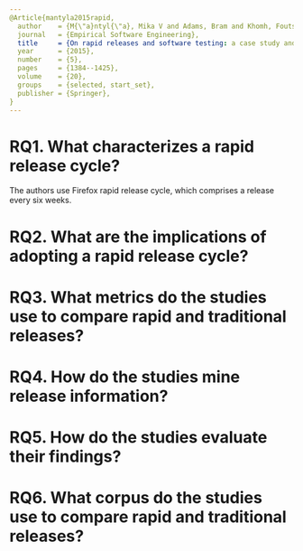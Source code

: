 ```yaml
---
@Article{mantyla2015rapid,
  author    = {M{\"a}ntyl{\"a}, Mika V and Adams, Bram and Khomh, Foutse and Engstr{\"o}m, Emelie and Petersen, Kai},
  journal   = {Empirical Software Engineering},
  title     = {On rapid releases and software testing: a case study and a semi-systematic literature review},
  year      = {2015},
  number    = {5},
  pages     = {1384--1425},
  volume    = {20},
  groups    = {selected, start_set},
  publisher = {Springer},
}
---
```


# RQ1. What characterizes a rapid release cycle?

The authors use Firefox rapid release cycle, which comprises a release every six weeks.

# RQ2. What are the implications of adopting a rapid release cycle?


# RQ3. What metrics do the studies use to compare rapid and traditional releases?


# RQ4. How do the studies mine release information?


# RQ5. How do the studies evaluate their findings?


# RQ6. What corpus do the studies use to compare rapid and traditional releases?

